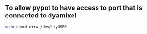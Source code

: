 ## To allow pypot to have access to port that is connected to dyamixel

```bash
sudo chmod o+rw /dev/ttyUSB0
```

